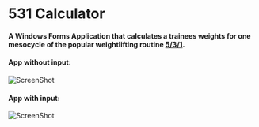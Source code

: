 # 531 Calculator  

#### A Windows Forms Application that calculates a trainees weights for one mesocycle of the popular weightlifting routine [5/3/1](https://jimwendler.com/blogs/jimwendler-com/101065094-5-3-1-for-a-beginner).

#### App without input:

![ScreenShot](https://user-images.githubusercontent.com/55943667/91941271-0f1c5080-ed4d-11ea-913c-6c8eb0b17995.PNG)

#### App with input:

![ScreenShot](https://user-images.githubusercontent.com/55943667/91942704-7935f500-ed4f-11ea-8eb8-1c85fc67415c.PNG)
